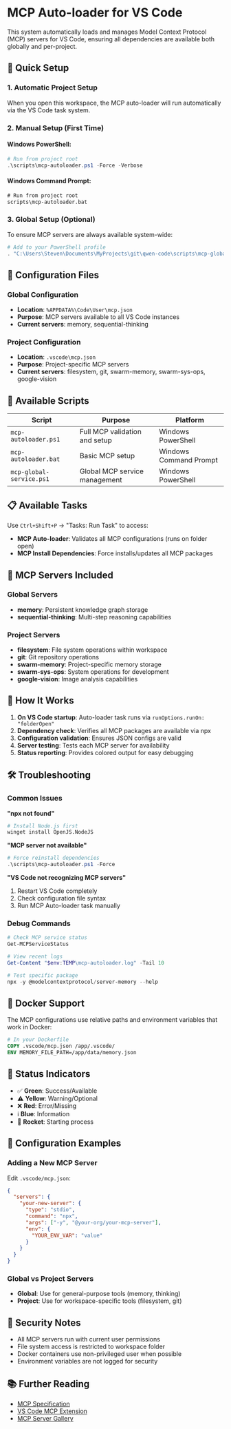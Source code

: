 # MCP Auto-loader for VS Code

This system automatically loads and manages Model Context Protocol (MCP) servers for VS Code, ensuring all dependencies are available both globally and per-project.

## 🚀 Quick Setup

### 1. Automatic Project Setup
When you open this workspace, the MCP auto-loader will run automatically via the VS Code task system.

### 2. Manual Setup (First Time)

#### Windows PowerShell:
```powershell
# Run from project root
.\scripts\mcp-autoloader.ps1 -Force -Verbose
```

#### Windows Command Prompt:
```cmd
# Run from project root  
scripts\mcp-autoloader.bat
```

### 3. Global Setup (Optional)
To ensure MCP servers are always available system-wide:

```powershell
# Add to your PowerShell profile
. "C:\Users\Steven\Documents\MyProjects\git\qwen-code\scripts\mcp-global-service.ps1"
```

## 📁 Configuration Files

### Global Configuration
- **Location**: `%APPDATA%\Code\User\mcp.json`
- **Purpose**: MCP servers available to all VS Code instances
- **Current servers**: memory, sequential-thinking

### Project Configuration
- **Location**: `.vscode\mcp.json` 
- **Purpose**: Project-specific MCP servers
- **Current servers**: filesystem, git, swarm-memory, swarm-sys-ops, google-vision

## 🔧 Available Scripts

| Script | Purpose | Platform |
|--------|---------|----------|
| `mcp-autoloader.ps1` | Full MCP validation and setup | Windows PowerShell |
| `mcp-autoloader.bat` | Basic MCP setup | Windows Command Prompt |
| `mcp-global-service.ps1` | Global MCP service management | Windows PowerShell |

## 📋 Available Tasks

Use `Ctrl+Shift+P` → "Tasks: Run Task" to access:

- **MCP Auto-loader**: Validates all MCP configurations (runs on folder open)
- **MCP Install Dependencies**: Force installs/updates all MCP packages

## 🎯 MCP Servers Included

### Global Servers
- **memory**: Persistent knowledge graph storage
- **sequential-thinking**: Multi-step reasoning capabilities

### Project Servers  
- **filesystem**: File system operations within workspace
- **git**: Git repository operations
- **swarm-memory**: Project-specific memory storage
- **swarm-sys-ops**: System operations for development
- **google-vision**: Image analysis capabilities

## 🔄 How It Works

1. **On VS Code startup**: Auto-loader task runs via `runOptions.runOn: "folderOpen"`
2. **Dependency check**: Verifies all MCP packages are available via npx
3. **Configuration validation**: Ensures JSON configs are valid
4. **Server testing**: Tests each MCP server for availability
5. **Status reporting**: Provides colored output for easy debugging

## 🛠 Troubleshooting

### Common Issues

**"npx not found"**
```bash
# Install Node.js first
winget install OpenJS.NodeJS
```

**"MCP server not available"**
```powershell
# Force reinstall dependencies
.\scripts\mcp-autoloader.ps1 -Force
```

**"VS Code not recognizing MCP servers"**
1. Restart VS Code completely
2. Check configuration file syntax
3. Run MCP Auto-loader task manually

### Debug Commands

```powershell
# Check MCP service status
Get-MCPServiceStatus

# View recent logs
Get-Content "$env:TEMP\mcp-autoloader.log" -Tail 10

# Test specific package
npx -y @modelcontextprotocol/server-memory --help
```

## 🐳 Docker Support

The MCP configurations use relative paths and environment variables that work in Docker:

```dockerfile
# In your Dockerfile
COPY .vscode/mcp.json /app/.vscode/
ENV MEMORY_FILE_PATH=/app/data/memory.json
```

## 🚦 Status Indicators

- ✅ **Green**: Success/Available
- ⚠️ **Yellow**: Warning/Optional  
- ❌ **Red**: Error/Missing
- ℹ️ **Blue**: Information
- 🚀 **Rocket**: Starting process

## 📝 Configuration Examples

### Adding a New MCP Server

Edit `.vscode/mcp.json`:
```json
{
  "servers": {
    "your-new-server": {
      "type": "stdio",
      "command": "npx",
      "args": ["-y", "@your-org/your-mcp-server"],
      "env": {
        "YOUR_ENV_VAR": "value"
      }
    }
  }
}
```

### Global vs Project Servers

- **Global**: Use for general-purpose tools (memory, thinking)
- **Project**: Use for workspace-specific tools (filesystem, git)

## 🔐 Security Notes

- All MCP servers run with current user permissions
- File system access is restricted to workspace folder
- Docker containers use non-privileged user when possible
- Environment variables are not logged for security

## 📚 Further Reading

- [MCP Specification](https://modelcontextprotocol.io/)
- [VS Code MCP Extension](https://marketplace.visualstudio.com/items?itemName=ms-vscode.vscode-mcp)
- [MCP Server Gallery](https://github.com/modelcontextprotocol/servers)
